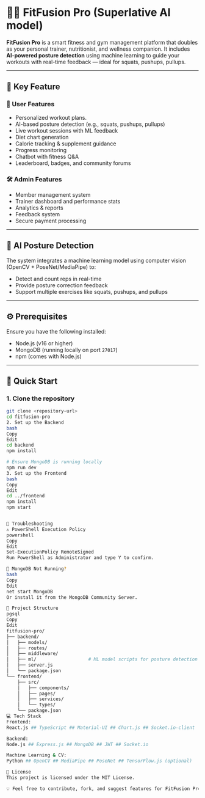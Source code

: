 # 🏋️‍♂️ FitFusion Pro (Superlative AI model)

**FitFusion Pro** is a smart fitness and gym management platform that doubles as your personal trainer, nutritionist, and wellness companion. It includes **AI-powered posture detection** using machine learning to guide your workouts with real-time feedback — ideal for squats, pushups, pullups.

---

## 🚀 Key Feature

### 👤 User Features
- Personalized workout plans.
- AI-based posture detection (e.g., squats, pushups, pullups)
- Live workout sessions with ML feedback
- Diet chart generation
- Calorie tracking & supplement guidance
- Progress monitoring
- Chatbot with fitness Q&A
- Leaderboard, badges, and community forums

### 🛠️ Admin Features
- Member management system
- Trainer dashboard and performance stats
- Analytics & reports
- Feedback system
- Secure payment processing

---

## 🧠 AI Posture Detection

The system integrates a machine learning model using computer vision (OpenCV + PoseNet/MediaPipe) to:

- Detect and count reps in real-time
- Provide posture correction feedback
- Support multiple exercises like squats, pushups, and pullups

---

## ⚙️ Prerequisites

Ensure you have the following installed:

- Node.js (v16 or higher)
- MongoDB (running locally on port `27017`)
- npm (comes with Node.js)

---

## 🚀 Quick Start

### 1. Clone the repository

```bash
git clone <repository-url>
cd fitfusion-pro
2. Set up the Backend
bash
Copy
Edit
cd backend
npm install

# Ensure MongoDB is running locally
npm run dev
3. Set up the Frontend
bash
Copy
Edit
cd ../frontend
npm install
npm start


🧪 Troubleshooting
⚠️ PowerShell Execution Policy
powershell
Copy
Edit
Set-ExecutionPolicy RemoteSigned
Run PowerShell as Administrator and type Y to confirm.

🛑 MongoDB Not Running?
bash
Copy
Edit
net start MongoDB
Or install it from the MongoDB Community Server.

🧱 Project Structure
pgsql
Copy
Edit
fitfusion-pro/
├── backend/
│   ├── models/
│   ├── routes/
│   ├── middleware/
│   ├── ml/                   # ML model scripts for posture detection
│   ├── server.js
│   └── package.json
└── frontend/
    ├── src/
    │   ├── components/
    │   ├── pages/
    │   ├── services/
    │   └── types/
    └── package.json
💻 Tech Stack
Frontend:
React.js ## TypeScript ## Material-UI ## Chart.js ## Socket.io-client

Backend:
Node.js ## Express.js ## MongoDB ## JWT ## Socket.io

Machine Learning & CV:
Python ## OpenCV ## MediaPipe ## PoseNet ## TensorFlow.js (optional)

📜 License
This project is licensed under the MIT License.

💡 Feel free to contribute, fork, and suggest features for FitFusion Pro!

